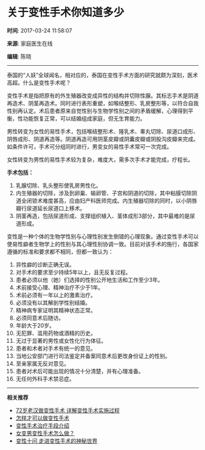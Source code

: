 # 关于变性手术你知道多少

**时间**: 2017-03-24 11:58:07 

**来源**: 家庭医生在线

**编辑**: 陈晓 

---

泰国的“人妖”全球闻名，相对应的，泰国在变性手术方面的研究就颇为深刻，医术高超。什么是变性手术呢？

变性手术是指把原有的外生殖器改变成异性的结构并切除性腺。其标志手术是阴道再造术、阴茎再造术。同时进行表形重塑，如喉结整形、乳房整形等，以符合自我性别再认定。术后患者原来自觉性别与生物学性别之间的矛盾缓解，心理得到平衡，性功能恢复正常，可以结婚组成家庭，但无生育能力。

男性转变为女性的易性手术，包括喉结整形术、隆乳术、睾丸切除、尿道口成形、阴唇成形、阴道再造等。阴道再造可用阴茎皮瓣或阴囊皮瓣或阴股沟皮瓣来完成。如条件许可，手术可分组同时进行，男变女的易性手术常可一次完成。

女性转变为男性的易性手术较为复杂，难度大，需多次手术才能完成，疗程长。

**手术包括：**

1. 乳腺切除、乳头整形使乳房男性化。
2. 内生殖器的切除，涉及到卵巢、输卵管、子宫和阴道的切除，其中粘膜切除阴道全闭锁术难度甚高，应由妇产科医师完成。内生殖器切除的同时，以小阴唇瓣行尿道延长尿道口上移术。
3. 阴茎再造，包括尿道形成、支撑组织植入、茎体成形3部分，其中最难的是尿道形成。

变性是一种个体的生物学性别与心理性别发生倒错的心理现象。通过变性手术可以使易性癖者生物学上的性别与其心理性别协调一致。目前对该手术的施行，各国家遵循的标准和要求都不相同，但都一致认为：

1. 异性癖的诊断正确无误。
2. 对手术的要求至少持续5年以上，且无反复过程。
3. 患者必须以他（她）们选择的性别公开地生活和工作至少3年。
4. 术前接受心理、精神治疗不少于1年。
5. 术前必须有一年以上的激素治疗。
6. 必须没有以其解剖学性别结婚。
7. 精神病专家证明其精神状态正常。
8. 必须同意术后随访。
9. 年龄大于20岁。
10. 无犯罪、滥用药物或酒精的历史。
11. 无过于显著的男性或女性化行为体征。
12. 患者和术者对手术有统一的意见。
13. 当地公安部门进行司法鉴定并备案同意术后更改身份证上的性别。
14. 至亲家属无反对意见。
15. 患者对术后可能出现的情况十分清楚，并有心理准备。
16. 无任何外科手术禁忌症。

---

**相关推荐**

- [72岁老汉做变性手术 详解变性手术实施过程](https://www.familydoctor.com.cn/zhengxing/a/201702/1713933.html)
- [怎样才可以做变性手术](https://www.familydoctor.com.cn/zhengxing/a/201508/805781.html)
- [变性手术治疗手段介绍](https://www.familydoctor.com.cn/zhengxing/a/201703/1784890.html)
- [女变男变性手术怎么做？](https://www.familydoctor.com.cn/zhengxing/a/201801/2451772.html)
- [变性十问 走进变性手术的神秘世界](https://www.familydoctor.com.cn/zhengxing/genital/201103/274531321453.html)